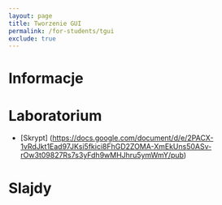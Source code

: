 ```yaml
---
layout: page
title: Tworzenie GUI
permalink: /for-students/tgui
exclude: true
---
```


# Informacje

# Laboratorium


 * [Skrypt] (https://docs.google.com/document/d/e/2PACX-1vRdJkt1Ead97JKsi5fkici8FhGD2ZOMA-XmEkUns50ASv-rOw3t09827Rs7s3yFdh9wMHJhru5ymWmY/pub)


# Slajdy


